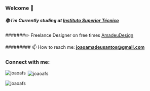 <h3 align="left">Welcome 👋</h3>

##### 📚 I´m Currently studing at [Instituto Superior Técnico](https://tecnico.ulisboa.pt/pt/)

#######✏️ Freelance Designer on free times [AmadeuDesign](https://www.behance.net/amadeudesign)

######### 📫 How to reach me: **joaoamadeusantos@gmail.com**

<h3 align="left">Connect with me:</h3>
<p align="left">
</p>

<p><img align="left" src="https://github-readme-stats.vercel.app/api/top-langs?username=joaoafs&show_icons=true&theme=dark&locale=en&layout=compact" alt="joaoafs" /></p>

<p>&nbsp;<img align="center" src="https://github-readme-stats.vercel.app/api?username=joaoafs&show_icons=true&theme=dark&locale=en" alt="joaoafs" /></p>

<p align="left"> <img src="https://komarev.com/ghpvc/?username=joaoafs&label=Profile%20views&color=0e75b6&style=flat" alt="joaoafs" /> </p>
